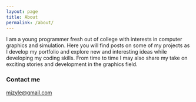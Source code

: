 ```yaml
---
layout: page
title: About
permalink: /about/
---
```


I am a young programmer fresh out of college with interests in computer graphics and simulation. Here you will find posts on some of my projects as I develop my portfolio and explore new and interesting ideas while developing my coding skills. From time to time I may also share my take on exciting stories and development in the graphics field.

### Contact me

[mjzyle@gmail.com](mailto:email@domain.com)
